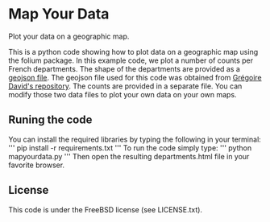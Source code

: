 # Map Your Data

Plot your data on a geographic map. 

This is a python code showing how to plot data on a geographic map using the folium package. In this example code, we plot a number of counts per French departments. The shape of the departments are provided as a [geojson file](http://geojson.org/). The geojson file used for this code was obtained from [Grégoire David's repository](https://github.com/gregoiredavid/france-geojson). The counts are provided in a separate file. You can modify those two data files to plot your own data on your own maps.  

## Runing the code
You can install the required libraries by typing the following in your terminal:
'''
pip install -r requirements.txt
'''
To run the code simply type:
'''
python mapyourdata.py
'''
Then open the resulting departments.html file in your favorite browser. 

## License 
This code is under the FreeBSD license (see LICENSE.txt).
